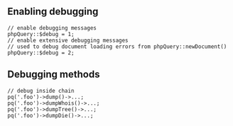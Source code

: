 Enabling debugging
------------------

``` {.prettyprint}
// enable debugging messages
phpQuery::$debug = 1;
// enable extensive debugging messages
// used to debug document loading errors from phpQuery::newDocument()
phpQuery::$debug = 2;
```

Debugging methods
-----------------

``` {.prettyprint}
// debug inside chain
pq('.foo')->dump()->...;
pq('.foo')->dumpWhois()->...;
pq('.foo')->dumpTree()->...;
pq('.foo')->dumpDie()->...;
```


